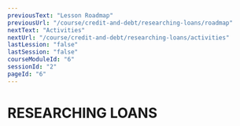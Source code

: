```yaml
---
previousText: "Lesson Roadmap"
previousUrl: "/course/credit-and-debt/researching-loans/roadmap"
nextText: "Activities"
nextUrl: "/course/credit-and-debt/researching-loans/activities"
lastLession: "false"
lastSession: "false"
courseModuleId: "6"
sessionId: "2"
pageId: "6"
---
```



# RESEARCHING LOANS

<sparkle-animation-player src="./animation/m3l3.js" composition="3FC01BEEAB397745AD18E137FCE8B315"></sparkle-animation-player>
